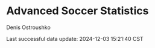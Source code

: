 # Advanced Soccer Statistics
Denis Ostroushko

<!-- gfm -->

Last successful data update: 2024-12-03 15:21:40 CST
